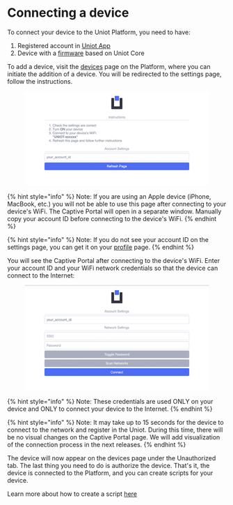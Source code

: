 # Connecting a device

To connect your device to the Uniot Platform, you need to have:

1. Registered account in <a href="Uniot App" target="_blank">Uniot App</a>
2. Device with a [firmware](./firmware.md) based on Uniot Core

To add a device, visit the <a href="https://app.uniot.io/devices" target="_blank">devices</a> page on the Platform, where you can initiate the addition of a device. You will be redirected to the settings page, follow the instructions.

<div align="left"><figure><img src="../.gitbook/assets/device_settings.png" alt=""><figcaption></figcaption></figure></div>

{% hint style="info" %}
Note: If you are using an Apple device (iPhone, MacBook, etc.) you will not be able to use this page after connecting to your device's WiFi. The Captive Portal will open in a separate window. Manually copy your account ID before connecting to the device's WiFi.
{% endhint %}

{% hint style="info" %}
Note: If you do not see your account ID on the settings page, you can get it on your <a href="https://app.uniot.io/profile" target="_blank">profile</a> page.
{% endhint %}

You will see the Captive Portal after connecting to the device's WiFi. Enter your account ID and your WiFi network credentials so that the device can connect to the Internet:

<div align="left"><figure><img src="../.gitbook/assets/device_captive_portal.png" alt=""><figcaption></figcaption></figure></div>

{% hint style="info" %}
Note: These credentials are used ONLY on your device and ONLY to connect your device to the Internet.
{% endhint %}

{% hint style="info" %}
Note: It may take up to 15 seconds for the device to connect to the network and register in the Uniot. During this time, there will be no visual changes on the Captive Portal page. We will add visualization of the connection process in the next releases.
{% endhint %}

The device will now appear on the devices page under the Unauthorized tab. The last thing you need to do is authorize the device. That's it, the device is connected to the Platform, and you can create scripts for your device.

Learn more about how to create a script [here](../platform/sandbox/README.md)
